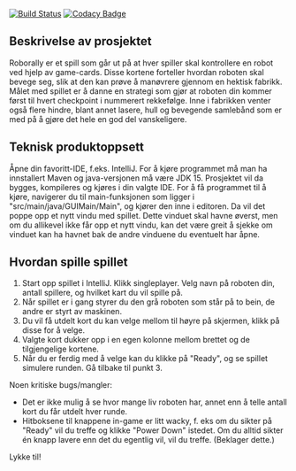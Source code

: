 [![Build Status](https://travis-ci.com/inf112-v21/Trivial-Solution.svg?branch=master)](https://travis-ci.com/inf112-v21/Trivial-Solution) [![Codacy Badge](https://app.codacy.com/project/badge/Grade/59c74c9604594cb0a07585f2dd1d4f45)](https://www.codacy.com/gh/inf112-v21/Trivial-Solution/dashboard?utm_source=github.com&amp;utm_medium=referral&amp;utm_content=inf112-v21/Trivial-Solution&amp;utm_campaign=Badge_Grade)

## Beskrivelse av prosjektet
Roborally er et spill som går ut på at hver spiller skal kontrollere en robot ved hjelp av game-cards. Disse kortene forteller hvordan roboten skal bevege seg, slik at den kan prøve å manøvrere gjennom en hektisk fabrikk. Målet med spillet er å danne en strategi som gjør at roboten din kommer først til hvert checkpoint i nummerert rekkefølge. Inne i fabrikken venter også flere hindre, blant annet lasere, hull og bevegende samlebånd som er med på å gjøre det hele en god del vanskeligere.

## Teknisk produktoppsett
Åpne din favoritt-IDE, f.eks. IntelliJ. For å kjøre programmet må man ha innstallert Maven og java-versjonen må være JDK 15.
Prosjektet vil da bygges, kompileres og kjøres i din valgte IDE. For å få programmet til å kjøre, navigerer du til main-funksjonen som ligger i  "src/main/java/GUIMain/Main", og kjører den inne i editoren. Da vil det poppe opp et nytt vindu med spillet. Dette vinduet skal havne øverst, men om du allikevel ikke får opp et nytt vindu, kan det være greit å sjekke om vinduet kan ha havnet bak de andre vinduene du eventuelt har åpne.

## Hvordan spille spillet
1)  Start opp spillet i IntelliJ. Klikk singleplayer. Velg navn på roboten din, antall spillere, og hvilket kart du vil spille på. 
2)  Når spillet er i gang styrer du den grå roboten som står på to bein, de andre er styrt av maskinen. 
3)  Du vil få utdelt kort du kan velge mellom til høyre på skjermen, klikk på disse for å velge.
4)  Valgte kort dukker opp i en egen kolonne mellom brettet og de tilgjengelige kortene.
5)  Når du er ferdig med å velge kan du klikke på "Ready", og se spillet simulere runden. Gå tilbake til punkt 3.

Noen kritiske bugs/mangler:
-   Det er ikke mulig å se hvor mange liv roboten har, annet enn å telle antall kort du får utdelt hver runde.
-   Hitboksene til knappene in-game er litt wacky, f. eks om du sikter på "Ready" vil du treffe og klikke "Power Down" istedet. Om du alltid sikter én knapp lavere enn det du egentlig vil, vil du treffe. (Beklager dette.)

Lykke til!

